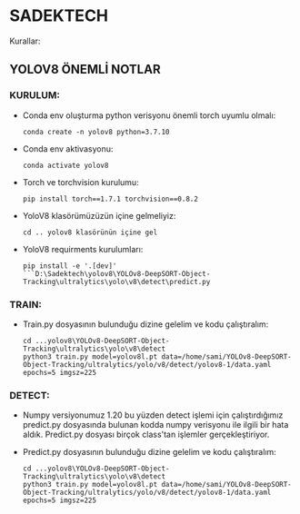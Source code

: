 # SADEKTECH
Kurallar:

## YOLOV8 ÖNEMLİ NOTLAR
### KURULUM:
* Conda env oluşturma python verisyonu önemli torch uyumlu olmalı:
  ```
  conda create -n yolov8 python=3.7.10
  ```

* Conda env aktivasyonu:
  ```
  conda activate yolov8
  ```

* Torch ve torchvision kurulumu:
  ```
  pip install torch==1.7.1 torchvision==0.8.2
  ```
  
* YoloV8 klasörümüzüzün içine gelmeliyiz:
  ```
  cd .. yolov8 klasörünün içine gel
  ```
  
* YoloV8 requirments kurulumları:
  ```
  pip install -e '.[dev]'
  ```D:\Sadektech\yolov8\YOLOv8-DeepSORT-Object-Tracking\ultralytics\yolo\v8\detect\predict.py
### TRAIN:
* Train.py dosyasının bulunduğu dizine gelelim ve kodu çalıştıralım:
  ```
  cd ...yolov8\YOLOv8-DeepSORT-Object-Tracking\ultralytics\yolo\v8\detect
  python3 train.py model=yolov8l.pt data=/home/sami/YOLOv8-DeepSORT-Object-Tracking/ultralytics/yolo/v8/detect/yolov8-1/data.yaml epochs=5 imgsz=225
  ```
### DETECT:
* Numpy versiyonumuz 1.20 bu yüzden detect işlemi için çalıştırdığımız predict.py dosyasında bulunan kodda numpy verisyonu ile ilgili bir hata aldık. Predict.py dosyası birçok class'tan işlemler gerçekleştiriyor.

* Predict.py dosyasının bulunduğu dizine gelelim ve kodu çalıştıralım:
  ```
  cd ...yolov8\YOLOv8-DeepSORT-Object-Tracking\ultralytics\yolo\v8\detect
  python3 train.py model=yolov8l.pt data=/home/sami/YOLOv8-DeepSORT-Object-Tracking/ultralytics/yolo/v8/detect/yolov8-1/data.yaml epochs=5 imgsz=225
  ```


